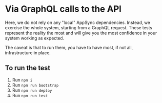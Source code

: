 # Via GraphQL calls to the API

Here, we do not rely on any "local" AppSync dependencies. Instead, we exercise the whole system, starting from a GraphQL request. These tests represent the reality the most and will give you the most confidence in your system working as expected.

The caveat is that to run them, you have to have most, if not all, infrastructure in place.

## To run the test

1. Run `npm i`
1. Run `npm run bootstrap`
1. Run `npm run deploy`
1. Run `npm run test`

